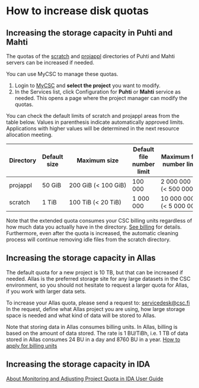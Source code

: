 # How to increase disk quotas

## Increasing the storage capacity in Puhti and Mahti

The quotas of the [scratch](../computing/disk.md#scratch-directory) and [projappl](../computing/disk.md#projappl-directory) directories of Puhti and Mahti servers can be
increased if needed.

You can use MyCSC to manage these quotas.

1. Login to [MyCSC](https://my.csc.fi) and **select the project** you want to
   modify.
1. In the Services list, click Configuration for **Puhti** or **Mahti** service as needed. This opens a page where the project manager can modify the quotas.

You can check the default limits of scratch and projappl areas from the table below. Values in parenthesis indicate automatically approved limits. Applications with higher values will be determined in the next resource allocation meeting.
  
| Directory | Default size | Maximum size | Default file number limit | Maximum file number limit |
|-----------|--------------|--------------|---------------------------|---------------------------|
| projappl  |   50 GiB     |  200&nbsp;GiB&nbsp;(<&nbsp;100&nbsp;GiB)    | 100 000                   | 2 000 000 (<&nbsp;500&nbsp;000)                 |
| scratch   |   1 TiB      |  100&nbsp;TiB&nbsp;(<&nbsp;20&nbsp;TiB)    | 1 000 000                 | 10 000 000 (<&nbsp;5&nbsp;000&nbsp;000)               |

Note that the extended quota consumes your CSC billing units regardless of how
much data you actually have in the directory. [See billing](billing.md) for
details. Furthermore, even after the quota is increased, the automatic cleaning
process will continue removing idle files from the scratch directory.

## Increasing the storage capacity in Allas

The default quota for a new project is 10 TB, but that can be increased if needed. Allas is the preferred storage site for 
any large datasets in the CSC environment, so you should not hesitate to request a larger quota for Allas, if you work with larger data sets.

To increase your Allas quota, please send a request to: servicedesk@csc.fi 
In the request, define what Allas project you are using, how large storage space is needed and what kind of data will be stored to Allas.

Note that storing data in Allas consumes billing units. In Allas, billing is based on the amount of data stored. The rate is 1 BU/TiBh, 
i.e. 1 TB of data stored in Allas consumes 24 BU in a day and 8760 BU in a year. [How to apply for billing units](how-to-apply-for-billing-units.md)

## Increasing the storage capacity in IDA

[About Monitoring and Adjusting Project Quota in IDA User Guide](https://www.fairdata.fi/en/user-guides/user-guide/#project-quota)

